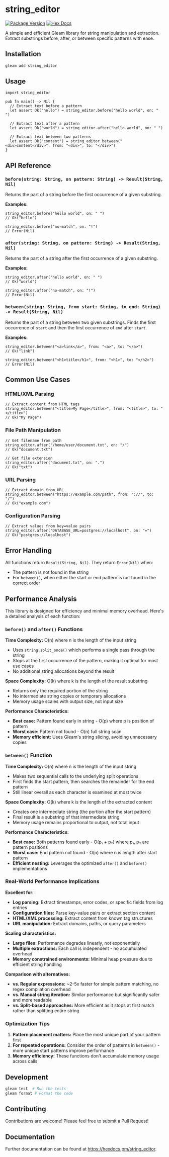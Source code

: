 # string_editor

[![Package Version](https://img.shields.io/hexpm/v/string_editor)](https://hex.pm/packages/string_editor)
[![Hex Docs](https://img.shields.io/badge/hex-docs-ffaff3)](https://hexdocs.pm/string_editor/)

A simple and efficient Gleam library for string manipulation and extraction. Extract substrings before, after, or between specific patterns with ease.

## Installation

```sh
gleam add string_editor
```

## Usage

```gleam
import string_editor

pub fn main() -> Nil {
  // Extract text before a pattern
  let assert Ok("hello") = string_editor.before("hello world", on: " ")
  
  // Extract text after a pattern  
  let assert Ok("world") = string_editor.after("hello world", on: " ")
  
  // Extract text between two patterns
  let assert Ok("content") = string_editor.between("<div>content</div>", from: "<div>", to: "</div>")
}
```

## API Reference

### `before(string: String, on pattern: String) -> Result(String, Nil)`

Returns the part of a string before the first occurrence of a given substring.

**Examples:**
```gleam
string_editor.before("hello world", on: " ")
// Ok("hello")

string_editor.before("no-match", on: "!")  
// Error(Nil)
```

### `after(string: String, on pattern: String) -> Result(String, Nil)`

Returns the part of a string after the first occurrence of a given substring.

**Examples:**
```gleam
string_editor.after("hello world", on: " ")
// Ok("world")

string_editor.after("no-match", on: "!")
// Error(Nil)
```

### `between(string: String, from start: String, to end: String) -> Result(String, Nil)`

Returns the part of a string between two given substrings. Finds the first occurrence of `start` and then the first occurrence of `end` after `start`.

**Examples:**
```gleam
string_editor.between("<a>link</a>", from: "<a>", to: "</a>")
// Ok("link")

string_editor.between("<h1>title</h1>", from: "<h1>", to: "</h2>")
// Error(Nil)
```

## Common Use Cases

### HTML/XML Parsing
```gleam
// Extract content from HTML tags
string_editor.between("<title>My Page</title>", from: "<title>", to: "</title>")
// Ok("My Page")
```

### File Path Manipulation
```gleam
// Get filename from path
string_editor.after("/home/user/document.txt", on: "/")
// Ok("document.txt")

// Get file extension
string_editor.after("document.txt", on: ".")
// Ok("txt")
```

### URL Parsing
```gleam
// Extract domain from URL
string_editor.between("https://example.com/path", from: "://", to: "/")
// Ok("example.com")
```

### Configuration Parsing
```gleam
// Extract values from key=value pairs
string_editor.after("DATABASE_URL=postgres://localhost", on: "=")
// Ok("postgres://localhost")
```

## Error Handling

All functions return `Result(String, Nil)`. They return `Error(Nil)` when:
- The pattern is not found in the string
- For `between()`, when either the start or end pattern is not found in the correct order

## Performance Analysis

This library is designed for efficiency and minimal memory overhead. Here's a detailed analysis of each function:

### `before()` and `after()` Functions

**Time Complexity:** O(n) where n is the length of the input string
- Uses `string.split_once()` which performs a single pass through the string
- Stops at the first occurrence of the pattern, making it optimal for most use cases
- No additional string allocations beyond the result

**Space Complexity:** O(k) where k is the length of the result substring
- Returns only the required portion of the string
- No intermediate string copies or temporary allocations
- Memory usage scales with output size, not input size

**Performance Characteristics:**
- **Best case:** Pattern found early in string - O(p) where p is position of pattern
- **Worst case:** Pattern not found - O(n) full string scan
- **Memory efficient:** Uses Gleam's string slicing, avoiding unnecessary copies

### `between()` Function

**Time Complexity:** O(n) where n is the length of the input string
- Makes two sequential calls to the underlying split operations
- First finds the start pattern, then searches the remainder for the end pattern
- Still linear overall as each character is examined at most twice

**Space Complexity:** O(k) where k is the length of the extracted content
- Creates one intermediate string (the portion after the start pattern)
- Final result is a substring of that intermediate string
- Memory usage remains proportional to output, not total input

**Performance Characteristics:**
- **Best case:** Both patterns found early - O(p₁ + p₂) where p₁, p₂ are pattern positions
- **Worst case:** End pattern not found - O(n) where n is length after start pattern
- **Efficient nesting:** Leverages the optimized `after()` and `before()` implementations

### Real-World Performance Implications

**Excellent for:**
- **Log parsing:** Extract timestamps, error codes, or specific fields from log entries
- **Configuration files:** Parse key-value pairs or extract section content
- **HTML/XML processing:** Extract content from known tag structures
- **URL manipulation:** Extract domains, paths, or query parameters

**Scaling characteristics:**
- **Large files:** Performance degrades linearly, not exponentially
- **Multiple extractions:** Each call is independent - no accumulated overhead
- **Memory constrained environments:** Minimal heap pressure due to efficient string handling

**Comparison with alternatives:**
- **vs. Regular expressions:** ~2-5x faster for simple pattern matching, no regex compilation overhead
- **vs. Manual string iteration:** Similar performance but significantly safer and more readable
- **vs. Split-based approaches:** More efficient as it stops at first match rather than splitting entire string

### Optimization Tips

1. **Pattern placement matters:** Place the most unique part of your pattern first
2. **For repeated operations:** Consider the order of patterns in `between()` - more unique start patterns improve performance
3. **Memory efficiency:** These functions don't accumulate memory usage across calls

## Development

```sh
gleam test  # Run the tests
gleam format # Format the code
```

## Contributing

Contributions are welcome! Please feel free to submit a Pull Request!

## Documentation

Further documentation can be found at <https://hexdocs.pm/string_editor>.
